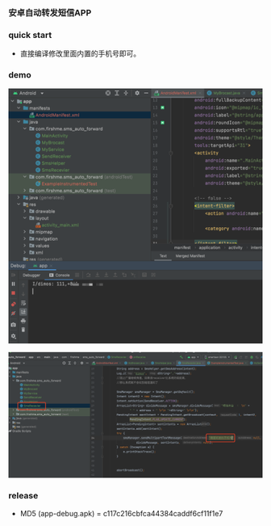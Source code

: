 ### 安卓自动转发短信APP

### quick start

* 直接编译修改里面内置的手机号即可。


### demo

![](./WechatIMG27983.png)

![](./WX20220728-191927@2x.png)

### release

* MD5 (app-debug.apk) = c117c216cbfca44384caddf6cf11f1e7
